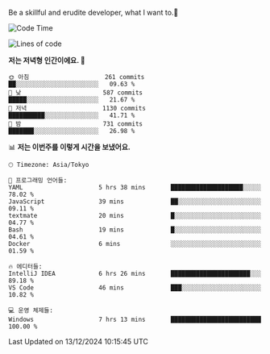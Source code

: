 Be a skillful and erudite developer, what I want to.👶

<!--START_SECTION:waka-->
![Code Time](http://img.shields.io/badge/Code%20Time-1%2C473%20hrs%2034%20mins-blue)

![Lines of code](https://img.shields.io/badge/%EC%A0%80%EB%8A%94%20%EC%97%AC%ED%83%9C%EA%B9%8C%EC%A7%80%20-918.3%20thousand%20%EC%A4%84%EC%9D%98%20%EC%BD%94%EB%93%9C%EB%A5%BC%20%EC%9E%91%EC%84%B1%ED%96%88%EC%96%B4%EC%9A%94.-blue)

**저는 저녁형 인간이에요. 🦉** 

```text
🌞 아침                     261 commits         ██░░░░░░░░░░░░░░░░░░░░░░░   09.63 % 
🌆 낮　                     587 commits         █████░░░░░░░░░░░░░░░░░░░░   21.67 % 
🌃 저녁                     1130 commits        ██████████░░░░░░░░░░░░░░░   41.71 % 
🌙 밤　                     731 commits         ███████░░░░░░░░░░░░░░░░░░   26.98 % 
```


📊 **저는 이번주를 이렇게 시간을 보냈어요.** 

```text
🕑︎ Timezone: Asia/Tokyo

💬 프로그래밍 언어들: 
YAML                     5 hrs 38 mins       ████████████████████░░░░░   78.02 % 
JavaScript               39 mins             ██░░░░░░░░░░░░░░░░░░░░░░░   09.11 % 
textmate                 20 mins             █░░░░░░░░░░░░░░░░░░░░░░░░   04.77 % 
Bash                     19 mins             █░░░░░░░░░░░░░░░░░░░░░░░░   04.61 % 
Docker                   6 mins              ░░░░░░░░░░░░░░░░░░░░░░░░░   01.59 % 

🔥 에디터들: 
IntelliJ IDEA            6 hrs 26 mins       ██████████████████████░░░   89.18 % 
VS Code                  46 mins             ███░░░░░░░░░░░░░░░░░░░░░░   10.82 % 

💻 운영 체제들: 
Windows                  7 hrs 13 mins       █████████████████████████   100.00 % 
```


 Last Updated on 13/12/2024 10:15:45 UTC
<!--END_SECTION:waka-->
